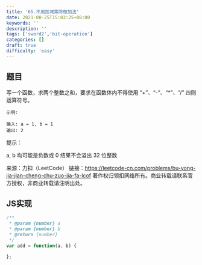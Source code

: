 ```yaml
---
title: '65.不用加减乘除做加法'
date: 2021-08-25T15:03:25+08:00
keywords: ''
description: ''
tags: ['sword2','bit-operation']
categories: []
draft: true
difficulty: 'easy'
---
```


## 题目

写一个函数，求两个整数之和，要求在函数体内不得使用 “+”、“-”、“*”、“/” 四则运算符号。

```
示例:

输入: a = 1, b = 1
输出: 2
```

提示：

a, b 均可能是负数或 0
结果不会溢出 32 位整数

来源：力扣（LeetCode）
链接：https://leetcode-cn.com/problems/bu-yong-jia-jian-cheng-chu-zuo-jia-fa-lcof
著作权归领扣网络所有。商业转载请联系官方授权，非商业转载请注明出处。


## JS实现 

```javascript
/**
 * @param {number} a
 * @param {number} b
 * @return {number}
 */
var add = function(a, b) {

};
```
